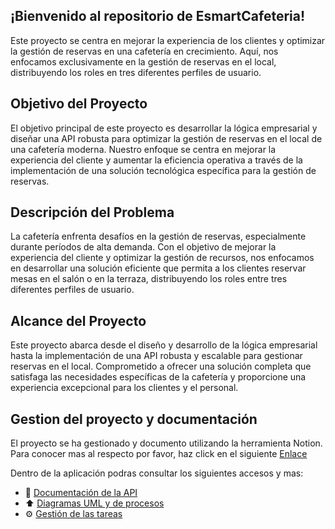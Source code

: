 ## ¡Bienvenido al repositorio de EsmartCafeteria! 

Este proyecto se centra en mejorar la experiencia de los clientes y optimizar la gestión de reservas en una cafetería en crecimiento. Aquí, nos enfocamos exclusivamente en la gestión de reservas en el local, distribuyendo los roles en tres diferentes perfiles de usuario.

## Objetivo del Proyecto

El objetivo principal de este proyecto es desarrollar la lógica empresarial y diseñar una API robusta para optimizar la gestión de reservas en el local de una cafetería moderna. Nuestro enfoque se centra en mejorar la experiencia del cliente y aumentar la eficiencia operativa a través de la implementación de una solución tecnológica específica para la gestión de reservas.

## Descripción del Problema
La cafetería enfrenta desafíos en la gestión de reservas, especialmente durante períodos de alta demanda. Con el objetivo de mejorar la experiencia del cliente y optimizar la gestión de recursos, nos enfocamos en desarrollar una solución eficiente que permita a los clientes reservar mesas en el salón o en la terraza, distribuyendo los roles entre tres diferentes perfiles de usuario.

## Alcance del Proyecto
Este proyecto abarca desde el diseño y desarrollo de la lógica empresarial hasta la implementación de una API robusta y escalable para gestionar reservas en el local. Comprometido a ofrecer una solución completa que satisfaga las necesidades específicas de la cafetería y proporcione una experiencia excepcional para los clientes y el personal.

## Gestion del proyecto y documentación

El proyecto se ha gestionado y documento utilizando la herramienta Notion. Para conocer mas al respecto por favor, haz click en el siguiente 
[Enlace](https://imminent-fender-bcf.notion.site/EsmartCafeteria-Backend-API-Rest-275f6386c3934325b0755d2f95eebce2)

Dentro de la aplicación podras consultar los siguientes accesos y mas:
* 📖 [Documentación de la API](https://imminent-fender-bcf.notion.site/EsmartCafeteria-API-Documentation-18bcba145e9b47e4aa5c067ec4e1b059)
* ⬆️ [Diagramas UML y de procesos](https://imminent-fender-bcf.notion.site/Diagramas-de-proceso-c39c18c38b254275a752bc36a16390f5?pvs=25)
* ⚙️ [Gestión de las tareas](https://imminent-fender-bcf.notion.site/af7bde405d6642538a8be0aa74fe31db?v=52abef5483644e2884ff84f5d07332e3)
